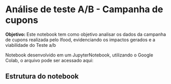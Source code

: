 # Análise de teste A/B - Campanha de cupons
**Objetivo:** Este notebook tem como objetivo analisar os dados da campanha de cupons realizada pelo Ifood, evidenciando os impactos gerados e a viabilidade do Teste a/b

Notebook desenvolvido em um JupyterNotebook, utilizando o Google Colab, o arquivo pode ser acessado aqui: 

## **Estrutura do notebook**




